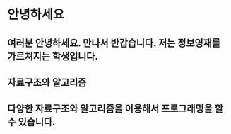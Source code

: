 # 안녕하세요
여러분 안녕하세요. 만나서 반갑습니다.
저는 정보영재를 가르쳐지는 학생입니다.
---
## 자료구조와 알고리즘
다양한 자료구조와 알고리즘을 이용해서 프로그래밍을 할 수 있습니다.
---
